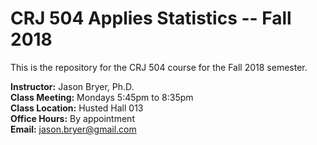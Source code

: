 # CRJ 504 Applies Statistics -- Fall 2018

This is the repository for the CRJ 504 course for the Fall 2018 semester. 

**Instructor:** Jason Bryer, Ph.D.  
**Class Meeting:** Mondays 5:45pm to 8:35pm  
**Class Location:** Husted Hall 013    
**Office Hours:** By appointment  
**Email:** <a href="mailto:jason.bryer@gmail.com?Subject=CRJ504">jason.bryer@gmail.com</a>    

